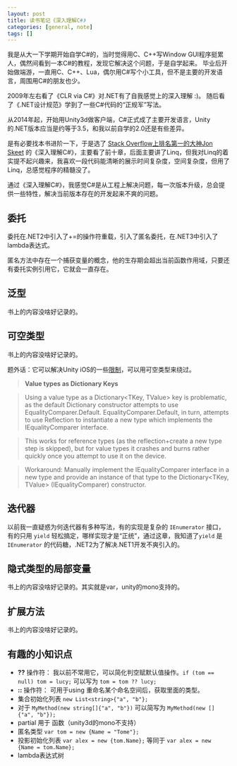 ```yaml
---
layout: post
title: 读书笔记《深入理解C#》
categories: [general, note]
tags: []
---
```


我是从大一下学期开始自学C#的，当时觉得用C、C++写Window GUI程序挺累人，偶然间看到一本C#的教程，发现它解决这个问题，于是自学起来。
毕业后开始做端游，一直用C、C++、Lua，偶尔用C#写个小工具，但不是主要的开发语言，周围用C#的朋友也少。

2009年左右看了《CLR via C#》对.NET有了自我感觉上的深入理解 :)。
随后看了《.NET设计规范》学到了一些C#代码的“正规军”写法。

从2014年起，开始用Unity3d做客户端，C#正式成了主要开发语言，Unity的.NET版本应当是约等于3.5，和我以前自学的2.0还是有些差异。

是有必要找本书进阶一下，于是选了 [Stack Overflow上排名第一的大神Jon Skeet](http://meta.stackexchange.com/questions/9134/jon-skeet-facts) 的《深入理解C#》，主要看了前十章，后面主要讲了Linq，但我对Linq的着实提不起兴趣来，我喜欢一段代码能清晰的展示时间复杂度，空间复杂度，但用了Linq，总感觉程序的精髓没了。

通过《深入理解C#》，我感觉C#是从工程上解决问题，每一次版本升级，总会提供一些特性，解决当前版本存在的开发起来不爽的问题。

## 委托 ##
委托在.NET2中引入了+=的操作符重载，引入了匿名委托，在.NET3中引入了lambda表达式。

匿名方法中存在一个捕获变量的概念，他的生存期会超出当前函数作用域，只要还有委托实例引用它，它就会一直存在。

## 泛型 ##
书上的内容没啥好记录的。

## 可空类型 ##
书上的内容没啥好记录的。

题外话：它可以解决Unity iOS的一些[限制](http://developer.xamarin.com/guides/ios/advanced_topics/limitations/)，可以用可空类型来绕过。

> **Value types as Dictionary Keys**

> Using a value type as a Dictionary<TKey, TValue> key is problematic, as the default Dictionary constructor attempts to use EqualityComparer<TKey>.Default. EqualityComparer<TKey>.Default, in turn, attempts to use Reflection to instantiate a new type which implements the IEqualityComparer<TKey> interface.

> This works for reference types (as the reflection+create a new type step is skipped), but for value types it crashes and burns rather quickly once you attempt to use it on the device.

> Workaround: Manually implement the IEqualityComparer<TKey> interface in a new type and provide an instance of that type to the Dictionary<TKey, TValue> (IEqualityComparer<TKey>) constructor.


## 迭代器 ##

以前我一直疑惑为何迭代器有多种写法，有的实现是复杂的 `IEnumerator` 接口，有的只用 `yield` 轻松搞定，哪样实现才是“正统”，通过这章，我知道了`yield` 是 `IEnumerator` 的代码糖，.NET2为了解决.NET1开发不爽引入的。


## 隐式类型的局部变量 ##
书上的内容没啥好记录的。其实就是var，unity的mono支持的。

## 扩展方法 ##
书上的内容没啥好记录的。

## 有趣的小知识点 ##

* **??** 操作符： 我以前不常用它，可以简化判空赋默认值操作。`if (tom == null) tom = lucy;` 可以写为 `tom = tom ?? lucy;`
* **::** 操作符： 可用于using 重命名某个命名空间后，获取里面的类型。
* 集合初始化列表 `new List<string>{"a", "b"};`
* 对于 `MyMethod(new string[]{"a", "b"})` 可以简写为 `MyMethod(new []{"a", "b"});`
* partial 用于 函数（unity3d的mono不支持）
* 匿名类型 `var tom = new {Name = "Tome"};`
* 投影初始化列表 `var alex = new {tom.Name};` 等同于 `var alex = new {Name = tom.Name};`
* lambda表达式树








